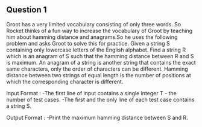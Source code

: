 ## Question 1

Groot has a very limited vocabulary consisting of only three words. So Rocket thinks of a fun way to increase the vocabulary of Groot by teaching him about 
hamming distance and anagrams.So he uses the following problem and asks Groot to solve this for practice.
Given a string S containing only lowercase letters of the English alphabet. Find a string R which is an anagram of S such that the hamming distance 
between R and S is maximum. An anagram of a string is another string that contains the exact same characters, only the order of characters can be different.
Hamming distance between two strings of equal length is the number of positions at which the corresponding character is different.

Input Format :
 -The first line of input contains a single integer T - the number of test cases.
 -The first and the only line of each test case contains a string S.

Output Format :
 -Print the maximum hamming distance between S and R.
